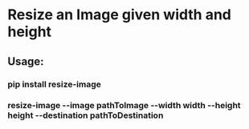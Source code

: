 # Resize an Image given width and height

## Usage:

### pip install resize-image
### resize-image --image pathToImage --width width --height height --destination pathToDestination

